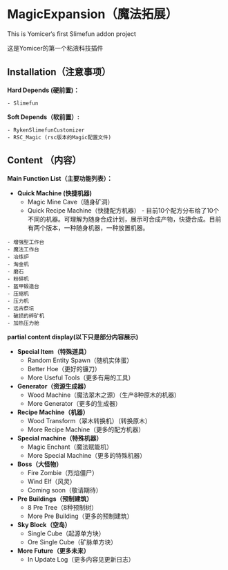 # MagicExpansion（魔法拓展）

This is Yomicer‘s first Slimefun addon project

这是Yomicer的第一个粘液科技插件

## Installation（注意事项）

**Hard Depends (硬前置)：**

```
- Slimefun
```

**Soft Depends（软前置）:**

```
- RykenSlimefunCustomizer 
- RSC_Magic	(rsc版本的Magic配置文件)
```

## Content （内容）

**Main Function List（主要功能列表）：**

- **Quick Machine (快捷机器)**
  - Magic Mine Cave（随身矿洞）
  - Quick Recipe Machine（快捷配方机器）  - 目前10个配方分布给了10个不同的机器。可理解为随身合成计划，展示可合成产物，快捷合成。目前有两个版本，一种随身机器，一种放置机器。

```
- 增强型工作台
- 魔法工作台
- 冶炼炉
- 淘金机
- 磨石
- 粉碎机
- 盔甲锻造台
- 压缩机
- 压力机
- 远古祭坛
- 破损的碎矿机
- 加热压力舱
```

**partial content display(以下只是部分内容展示)**

- **Special Item（特殊道具）**
  - Random Entity Spawn（随机实体蛋）
  - Better Hoe（更好的镰刀）
  - More Useful Tools（更多有用的工具）
- **Generator（资源生成器）**
  - Wood Machine（魔法翠木之源）（生产8种原木的机器）
  - More Generator（更多的生成器）
- **Recipe Machine（机器）**
  - Wood Transform（翠木转换机）（转换原木）
  - More Recipe Machine（更多的配方机器）
- **Special machine（特殊机器）**
  - Magic Enchant（魔法赋能机）
  - More Special Machine（更多的特殊机器）
- **Boss（大怪物）**
  - Fire Zombie（烈焰僵尸）
  - Wind Elf（风灵）
  - Coming soon（敬请期待）
- **Pre Buildings（预制建筑）**
  - 8 Pre Tree（8种预制树）
  - More Pre Building（更多的预制建筑）
- **Sky Block（空岛）**
  - Single Cube（起源单方块）
  - Ore Single Cube（矿脉单方块）
- **More Future（更多未来）**
  - In Update Log（更多内容见更新日志）

